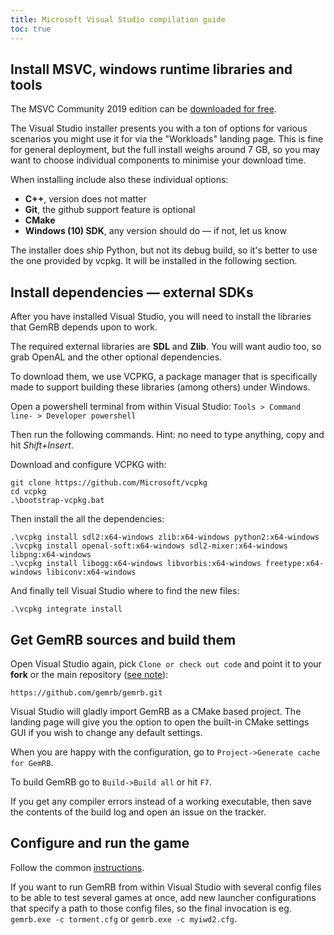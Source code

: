```yaml
---
title: Microsoft Visual Studio compilation guide
toc: true
---
```


## Install MSVC, windows runtime libraries and tools
The MSVC Community 2019 edition can be 
[downloaded for free](https://visualstudio.microsoft.com/vs/features/cplusplus/).

The Visual Studio installer presents you with a ton of options for various scenarios you
might use it for via the "Workloads" landing page. This is fine for general deployment,
but the full install weighs around 7 GB, so you may want to choose individual components
to minimise your download time.

When installing include also these individual options:
 * **C++**, version does not matter
 * **Git**, the github support feature is optional
 * **CMake**
 * **Windows (10) SDK**, any version should do — if not, let us know

The installer does ship Python, but not its debug build, so it's better to use the one
provided by vcpkg. It will be installed in the following section.

## Install dependencies — external SDKs
After you have installed Visual Studio, you will need to install the libraries that
GemRB depends upon to work.

The required external libraries are **SDL** and **Zlib**. You will want audio too,
so grab OpenAL and the other optional dependencies.
 
To download them, we use VCPKG, a package manager that is specifically made to support
building these libraries (among others) under Windows. 

Open a powershell terminal from within Visual Studio:
`Tools > Command line- > Developer powershell`

Then run the following commands. Hint: no need to type anything, copy and hit
*Shift+Insert*.

Download and configure VCPKG with:
```
git clone https://github.com/Microsoft/vcpkg
cd vcpkg
.\bootstrap-vcpkg.bat
```

Then install the all the dependencies:
```
.\vcpkg install sdl2:x64-windows zlib:x64-windows python2:x64-windows
.\vcpkg install openal-soft:x64-windows sdl2-mixer:x64-windows libpng:x64-windows
.\vcpkg install libogg:x64-windows libvorbis:x64-windows freetype:x64-windows libiconv:x64-windows
```

And finally tell Visual Studio where to find the new files:
```
.\vcpkg integrate install
```

## Get GemRB sources and build them
Open Visual Studio again, pick `Clone or check out code` and point it to your **fork**
or the main repository ([see note](https://gemrb.github.io/Dev-docs.html#getting-the-code)):

    https://github.com/gemrb/gemrb.git 

Visual Studio will gladly import GemRB as a CMake based project. The landing page
will give you the option to open the built-in CMake settings GUI if you wish to
change any default settings.

When you are happy with the configuration, go to `Project->Generate cache for GemRB`.

To build GemRB go to `Build->Build all` or hit `F7`.

If you get any compiler errors instead of a working executable, then save the
contents of the build log and open an issue on the tracker.


## Configure and run the game

Follow the common [instructions](https://gemrb.github.io/Install.html#configure-gemrb).

If you want to run GemRB from within Visual Studio with several config files
to be able to test several games at once, add new launcher configurations that
specify a path to those config files, so the final invocation is eg. 
`gemrb.exe -c torment.cfg` or `gemrb.exe -c myiwd2.cfg`.

